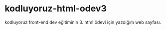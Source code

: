 # kodluyoruz-html-odev3 
kodluyoruz front-end dev eğitiminin 3. html ödevi için yazdığım web sayfası.

